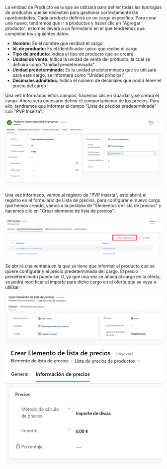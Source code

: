 La entidad de Producto es la que se utilizará para definir todas las tipologías de productos que se necesiten para gestionar correctamente las oportunidades.
Cada producto definirá un un cargo específico. Para crear uno nuevo, tendremos que ir a productos y hacer clic en "Agregar producto", esto nos llevará a un formulario en el que tendremos que completar los siguientes datos:

- **Nombre:** Es el nombre que recibirá el cargo
- **Id. de producto:** Es el identificador único que recibe el cargo
- **Tipo de producto:** Indica el tipo de producto que se creará
- **Unidad de venta:** Indica la unidad de venta del producto, la cual se definirá como "Unidad predeterminada"
- **Unidad predeterminada:** Es la unidad predeterminada que se utilizará para este cargo, se informará como "Unidad principal"
- **Decimales admitidos:** Indica el número de decimales que podrá tener el precio del cargo

Una vez informados estos campos, hacemos clic en Guardar y se creará el cargo. Ahora será encesario definir el comportamiento de los precios. Para ello, tendremos que informar el campo "Lista de precios predeterminada" con "PVP Inserta".

![1.png](/.attachments/1-34a100ba-d528-4e4c-ad71-76f1825b827b.png)

Una vez informado, vamos al registro de "PVP Inserta", esto abrirá el registro en el formulario de Lista de precios, para configurar el nuevo cargo que hemos creado, vamos a la pestaña de "Elementos de lista de precios" y hacemos clic en "Crear elemento de lista de precios".

![2.png](/.attachments/2-612046a4-2d30-4955-a129-81e70f0f94cc.png)

Se abrirá una ventana en la que se tiene que informar el producto que se quiere configurar y el precio predeterminado del cargo. El precio predeterminado puede ser 0, ya que una vez se añada el cargo en la oferta, se podrá modificar el importe para dicho cargo en el oferta que se vaya a utilizar.

![3.png](/.attachments/3-812cd21a-f8a5-482d-ab59-07aa135aa7ae.png)
![4.png](/.attachments/4-2a0768c7-e186-4560-b10f-44950e266d36.png)
